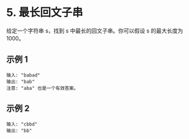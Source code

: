 # 5. 最长回文子串

给定一个字符串 s，找到 s 中最长的回文子串。你可以假设 s 的最大长度为 1000。

## 示例 1

```
输入: "babad"
输出: "bab"
注意: "aba" 也是一个有效答案。
```

## 示例 2

```
输入: "cbbd"
输出: "bb"
```
